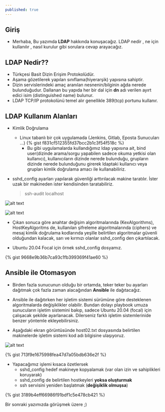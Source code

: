 ```yaml
---
published: true
---
```



## Giriş
  * Merhaba, Bu yazımda **LDAP** hakkında konuşacağız. LDAP nedir , ne için kullanılır , nasıl kurulur gibi sorulara cevap arayacağız.

## LDAP Nedir??
  * Türkçesi Basit Dizin Erişim Protokolüdür. 
  * Aşama gözetilerek yapılan sınıflama(hiyerarşik) yapısına sahiptir.
  * Dizin servislerindeki amaç aranılan nesnenin/bilginin ağda nerede bulunduğudur. Dallanan bu yapıda her bir dal için **dn** adı verilen ayırt edici isim (distinguished name) bulunur.
  * LDAP TCP/IP protokolünü temel alır genellikle 389(tcp) portunu kullanır.

## LDAP Kullanım Alanları

  * Kimlik Doğrulama
    * Linux tabanlı bir çok uygulamada (Jenkins, Gitlab,  Eposta Sunucuları ...)
{% gist f831cf512355fd37bcc2b1c3f54f518c %}
      * Bu gibi uygulamalarda kullandığımız ldap yapısına ait, bind user(dizinde arama/sorgu yapabilen sadece okuma yetkisi olan kullanıcı), kullanıcıların dizinde nerede bulunduğu, grupların dizinde nerede bulunduğunu girerek ldaptaki kullanıcı veya grupları kimlik doğrulama amacı ile kullanabiliriz.
      

  * sshd_config ayarları yapılarak güvenliği arttırılacak makine taratılır. İster uzak bir makineden ister kendisinden taratabiliriz.

    >ssh-audit localhost

![alt text](https://berkanterbey.github.io/images/002.png "ssh-audit komutunun çıktısı")

![alt text](https://berkanterbey.github.io/images/003.png "ssh-audit komutunun çıktısı")

  * Çıkan sonuca göre anahtar değişim algoritmalarında (KexAlgorithms), HostKeyAlgoritms de, kullanılan şifreleme algoritmalarında (ciphers) ve mesaj kimlik doğrulama kodlarında yeşille belirtilen algoritmalar güvenli olduğundan kalacak, sarı ve kırmızı olanlar sshd_config den çıkartılacak.

  * Ubuntu 20.04 Focal için örnek sshd_config dosyamız.

{% gist 9668e9b36b7ca93c1fb399369f41ae60 %}

## Ansible ile Otomasyon

  * Birden fazla sunucunun olduğu bir ortamda, teker teker bu ayarları dağıtmak çok fazla zaman alacağından **Ansible** ile dağıtacağız.

  * Ansible ile dağıtırken her işletim sistemi sürümüne göre desteklenen algoritmalarda değişiklikler olabilir. Bundan dolayı playbook umuza sunucuların işletim sistemini bakıp, sadece Ubuntu 20.04 (focal) için çalışacak şekilde ayarlanacak. Dilerseniz farklı işletim sistemlerinide benzer yöntemle ekleyebilirsiniz.

  * Aşağıdaki ekran görüntüsünde host02.txt dosyasında belirtilen makinelerde işletim sistemi kod adı bilgisine ulaşıyoruz.

![alt text](https://berkanterbey.github.io/images/004.png "Ansible İşletim Sistemi tanıma")


{% gist 713f9e1675998fea47d7a05bdb636e2f %}


  * Yapacağımız işlemi kısaca özetlersek
    * sshd_config hedef makineye kopyalamak (var olan izin ve sahiplikleri koruyarak)
    * sshd_config de belirtilen hostkeyleri **yoksa oluşturmak**
    * ssh servisini yeniden başlatmak (**değişiklik olmuşsa**)

{% gist 3189b4eff66986f91bdf1c5e478cb421 %}  


Bir sonraki yazımızda görüşmek üzere ;)
